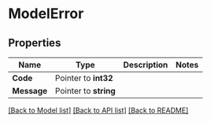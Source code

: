 # ModelError

## Properties

Name | Type | Description | Notes
------------ | ------------- | ------------- | -------------
**Code** | Pointer to **int32** |  | 
**Message** | Pointer to **string** |  | 

[[Back to Model list]](../README.md#documentation-for-models) [[Back to API list]](../README.md#documentation-for-api-endpoints) [[Back to README]](../README.md)


